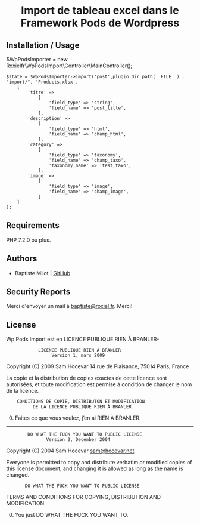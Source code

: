 <h1 align="center">Import de tableau excel dans le Framework Pods de Wordpress</h1>

Installation / Usage
--------------------

$WpPodsImporter = new Roxielfr\WpPodsImport\Controller\MainController();
```
$state = $WpPodsImporter->import('post',plugin_dir_path(__FILE__) . "import/", 'Products.xlsx',
    [
        'titre' => 
            [
                'field_type' => 'string',
                'field_name' => 'post_title',
            ],
        'description' => 
            [
                'field_type' => 'html',
                'field_name' => 'champ_html',
            ],
        'category' => 
            [
                'field_type' => 'taxonomy',
                'field_name' => 'champ_taxo',
                'taxonomy_name' => 'test_taxo',
            ],
        'image' => 
            [
                'field_type' => 'image',
                'field_name' => 'champ_image',
            ]
    ]
);
```
Requirements
------------

PHP 7.2.0 ou plus.

Authors
-------

- Baptiste Milot  | [GitHub](https://github.com/RoxielFr)

Security Reports
----------------

Merci d'envoyer un mail à [baptiste@roxiel.fr](mailto:baptiste@roxiel.fr). Merci!

License
-------

Wp Pods Import est en LICENCE PUBLIQUE RIEN À BRANLER- 



                LICENCE PUBLIQUE RIEN À BRANLER
                     Version 1, mars 2009

Copyright (C) 2009 Sam Hocevar
 14 rue de Plaisance, 75014 Paris, France

La copie et la distribution de copies exactes de cette licence sont
autorisées, et toute modification est permise à condition de changer
le nom de la licence.

        CONDITIONS DE COPIE, DISTRIBUTON ET MODIFICATION
              DE LA LICENCE PUBLIQUE RIEN À BRANLER

 0. Faites ce que vous voulez, j’en ai RIEN À BRANLER.


 --------------

            DO WHAT THE FUCK YOU WANT TO PUBLIC LICENSE
                   Version 2, December 2004

Copyright (C) 2004 Sam Hocevar <sam@hocevar.net>

Everyone is permitted to copy and distribute verbatim or modified
copies of this license document, and changing it is allowed as long
as the name is changed.

           DO WHAT THE FUCK YOU WANT TO PUBLIC LICENSE
  TERMS AND CONDITIONS FOR COPYING, DISTRIBUTION AND MODIFICATION

 0. You just DO WHAT THE FUCK YOU WANT TO.
